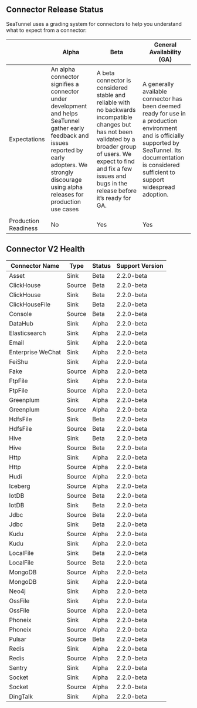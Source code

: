 ## Connector Release Status
SeaTunnel uses a grading system for connectors to help you understand what to expect from a connector:

|                      | Alpha                                                                                                                                                                                                            | Beta                                                                                                                                                                                                                                       | General Availability (GA)                                                                                                                                                                                      |
|----------------------|------------------------------------------------------------------------------------------------------------------------------------------------------------------------------------------------------------------|--------------------------------------------------------------------------------------------------------------------------------------------------------------------------------------------------------------------------------------------|----------------------------------------------------------------------------------------------------------------------------------------------------------------------------------------------------------------|
| Expectations         | An alpha connector signifies a connector under development and helps SeaTunnel gather early feedback and issues reported by early adopters. We strongly discourage using alpha releases for production use cases | A beta connector is considered stable and reliable with no backwards incompatible changes but has not been validated by a broader group of users. We expect to find and fix a few issues and bugs in the release before it’s ready for GA. | A generally available connector has been deemed ready for use in a production environment and is officially supported by SeaTunnel. Its documentation is considered sufficient to support widespread adoption. |
|                      |                                                                                                                                                                                                                  |                                                                                                                                                                                                                                            |                                                                                                                                                                                                                |
| Production Readiness | No                                                                                                                                                                                                               | Yes                                                                                                                                                                                                                                        | Yes                                                                                                                                                                                                            |

## Connector V2 Health

| Connector Name    | Type   | Status | Support Version |
|-------------------|--------|--------|----------------|
| Asset             | Sink   | Beta   | 2.2.0-beta     |
| ClickHouse        | Source | Beta   | 2.2.0-beta     |
| ClickHouse        | Sink   | Beta   | 2.2.0-beta     |
| ClickHouseFile    | Sink   | Beta   | 2.2.0-beta     |
| Console           | Source | Beta   | 2.2.0-beta     |
| DataHub           | Sink   | Alpha  | 2.2.0-beta     |
| Elasticsearch     | Sink   | Alpha  | 2.2.0-beta     |
| Email             | Sink   | Alpha  | 2.2.0-beta     |
| Enterprise WeChat | Sink   | Alpha  | 2.2.0-beta     |
| FeiShu            | Sink   | Alpha  | 2.2.0-beta     |
| Fake              | Source | Alpha  | 2.2.0-beta     |
| FtpFile           | Sink   | Alpha  | 2.2.0-beta     |
| FtpFile           | Source | Alpha  | 2.2.0-beta     |
| Greenplum         | Sink   | Alpha  | 2.2.0-beta     |
| Greenplum         | Source | Alpha  | 2.2.0-beta     |
| HdfsFile          | Sink   | Beta   | 2.2.0-beta     |
| HdfsFile          | Source | Beta   | 2.2.0-beta     |
| Hive              | Sink   | Beta   | 2.2.0-beta     |
| Hive              | Source | Beta   | 2.2.0-beta     |
| Http              | Sink   | Alpha  | 2.2.0-beta     |
| Http              | Source | Alpha  | 2.2.0-beta     |
| Hudi              | Source | Alpha   | 2.2.0-beta     |
| Iceberg           | Source | Alpha   | 2.2.0-beta     |
| IotDB             | Source | Beta   | 2.2.0-beta     |
| IotDB             | Sink   | Beta   | 2.2.0-beta     |
| Jdbc              | Source | Beta   | 2.2.0-beta     |
| Jdbc              | Sink   | Beta   | 2.2.0-beta     |
| Kudu              | Source | Alpha   | 2.2.0-beta     |
| Kudu              | Sink   | Alpha   | 2.2.0-beta     |
| LocalFile         | Sink   | Beta   | 2.2.0-beta     |
| LocalFile         | Source | Beta   | 2.2.0-beta     |
| MongoDB           | Source | Alpha  | 2.2.0-beta     |
| MongoDB           | Sink   | Alpha  | 2.2.0-beta     |
| Neo4j             | Sink   | Alpha  | 2.2.0-beta     |
| OssFile           | Sink   | Alpha   | 2.2.0-beta     |
| OssFile           | Source | Alpha   | 2.2.0-beta     |
| Phoneix           | Sink   | Alpha   | 2.2.0-beta     |
| Phoneix           | Source | Alpha   | 2.2.0-beta     |
| Pulsar            | Source | Beta   | 2.2.0-beta     |
| Redis             | Sink   | Alpha   | 2.2.0-beta     |
| Redis             | Source | Alpha   | 2.2.0-beta     |
| Sentry            | Sink   | Alpha   | 2.2.0-beta     |
| Socket            | Sink   | Alpha   | 2.2.0-beta     |
| Socket            | Source | Alpha   | 2.2.0-beta     |
| DingTalk          | Sink   | Alpha   | 2.2.0-beta     |